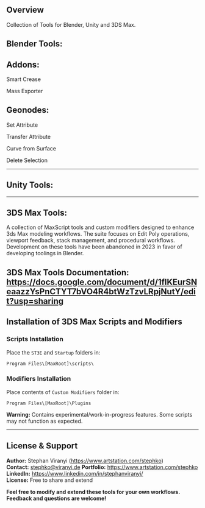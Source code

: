 ## Overview
Collection of Tools for Blender, Unity and 3DS Max.

## Blender Tools:
## Addons:
Smart Crease

Mass Exporter

## Geonodes:
Set Attribute

Transfer Attribute

Curve from Surface

Delete Selection

---

## Unity Tools:

---
## 3DS Max Tools:

A collection of MaxScript tools and custom modifiers designed to enhance 3ds Max modeling workflows. The suite focuses on Edit Poly operations, viewport feedback, stack management, and procedural workflows. 
Development on these tools have been abandoned in 2023 in favor of developing toolings in Blender. 

**3DS Max Tools Documentation:** https://docs.google.com/document/d/1fIKEurSNeaazzYsPnCTYT7bVO4R4btWzTzvLRpjNutY/edit?usp=sharing
---

## Installation of 3DS Max Scripts and Modifiers

### Scripts Installation
Place the `ST3E` and `Startup` folders in:
```
Program Files\[MaxRoot]\scripts\
```

### Modifiers Installation
Place contents of `Custom Modifiers` folder in:
```
Program Files\[MaxRoot]\Plugins
```

**Warning:** Contains experimental/work-in-progress features. Some scripts may not function as expected.

---



## License & Support
**Author:** Stephan Viranyi (https://www.artstation.com/stephko)  
**Contact:** stephko@viranyi.de 
**Portfolio:** https://www.artstation.com/stephko  
**LinkedIn:** https://www.linkedin.com/in/stephanviranyi/  
**License:** Free to share and extend 

**Feel free to modify and extend these tools for your own workflows. Feedback and questions are welcome!**
